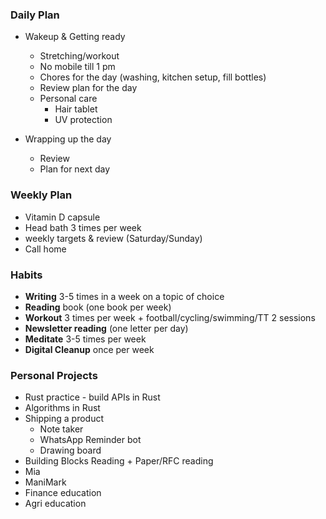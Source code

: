 ### Daily Plan
- Wakeup & Getting ready
	- Stretching/workout
	- No mobile till 1 pm
	- Chores for the day (washing, kitchen setup, fill bottles)
	- Review plan for the day
	- Personal care
		- Hair tablet
		- UV protection

- Wrapping up the day
	- Review 
	- Plan for next day

### Weekly Plan
- Vitamin D capsule
- Head bath 3 times per week
- weekly targets & review (Saturday/Sunday)
- Call home

### Habits 
- **Writing** 3-5 times in a week on a topic of choice
- **Reading** book (one book per week)
- **Workout** 3 times per week + football/cycling/swimming/TT 2 sessions
- **Newsletter reading** (one letter per day)
- **Meditate** 3-5 times per week
- **Digital Cleanup** once per week

### Personal Projects
- Rust practice - build APIs in Rust
- Algorithms in Rust
- Shipping a product 
	- Note taker
	- WhatsApp Reminder bot
	- Drawing board
- Building Blocks Reading + Paper/RFC reading
- Mia
- ManiMark
- Finance education
- Agri education

